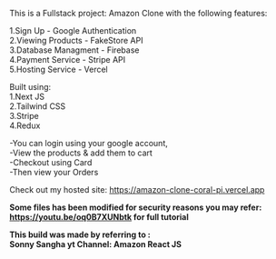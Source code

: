 This is a Fullstack project: Amazon Clone with the following features:

1.Sign Up - Google Authentication  
2.Viewing Products - FakeStore API  
3.Database Managment - Firebase  
4.Payment Service - Stripe API  
5.Hosting Service - Vercel  

Built using:  
1.Next JS  
2.Tailwind CSS  
3.Stripe  
4.Redux
  
  
-You can login using your google account,  
-View the products & add them to cart  
-Checkout using Card  
-Then view your Orders  

Check out my hosted site: https://amazon-clone-coral-pi.vercel.app
  
**Some files has been modified for security reasons 
you may refer: https://youtu.be/oq0B7XUNbtk for full tutorial**  

**This build was made by referring to :  
Sonny Sangha yt Channel: Amazon React JS**

